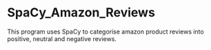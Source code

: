 # SpaCy_Amazon_Reviews
This program uses SpaCy to categorise amazon product reviews into positive, neutral and negative reviews.
